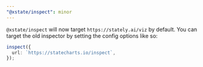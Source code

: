 ```yaml
---
"@xstate/inspect": minor
---
```


`@xstate/inspect` will now target `https://stately.ai/viz` by default. You can target the old inspector by setting the config options like so:

```ts
inspect({
  url: `https://statecharts.io/inspect`,
});
```
